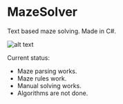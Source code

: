 # MazeSolver
Text based maze solving. Made in C#.

![alt text](https://i.imgur.com/KjQ1jkU.jpg)

Current status:
- Maze parsing works.
- Maze rules work.
- Manual solving works.
- Algorithms are not done.
